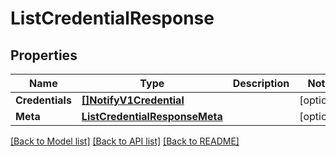 # ListCredentialResponse

## Properties

Name | Type | Description | Notes
------------ | ------------- | ------------- | -------------
**Credentials** | [**[]NotifyV1Credential**](notify.v1.credential.md) |  |[optional] 
**Meta** | [**ListCredentialResponseMeta**](ListCredentialResponse_meta.md) |  |[optional] 

[[Back to Model list]](../README.md#documentation-for-models) [[Back to API list]](../README.md#documentation-for-api-endpoints) [[Back to README]](../README.md)


